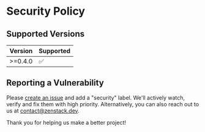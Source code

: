 # Security Policy

## Supported Versions

| Version | Supported          |
| ------- | ------------------ |
| >=0.4.0   | :white_check_mark: |

## Reporting a Vulnerability

Please [create an issue](https://github.com/zenstackhq/zenstack/issues) and add a "security" label. We'll actively watch, verify and fix them with high priority.
Alternatively, you can also reach out to us at contact@zenstack.dev.

Thank you for helping us make a better project!
